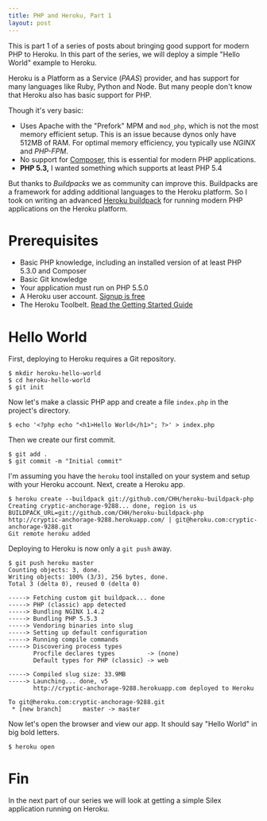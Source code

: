 ```yaml
---
title: PHP and Heroku, Part 1
layout: post
---
```

This is part 1 of a series of posts about bringing good support for modern PHP to
Heroku. In this part of the series, we will deploy a simple "Hello
World" example to Heroku.

Heroku is a Platform as a Service (_PAAS_) provider, and has support for
many languages like Ruby, Python and Node. But many people don't know
that Heroku also has basic support for PHP.

Though it's very basic:

* Uses Apache with the "Prefork" MPM and `mod_php`, which is not
  the most memory efficient setup. This is an issue because dynos only
  have 512MB of RAM. For optimal memory efficiency, you typically use
  _NGINX_ and _PHP-FPM_.
* No support for [Composer][], this is essential for modern PHP
  applications.
* __PHP 5.3,__ I wanted something which supports at least PHP 5.4

[Composer]: http://getcomposer.org

But thanks to _Buildpacks_ we as community can improve this.
Buildpacks are a framework for adding additional languages to the Heroku platform.
So I took on writing an advanced [Heroku buildpack][] for running modern PHP
applications on the Heroku platform.

[Heroku buildpack]: https://github.com/CHH/heroku-buildpack-php

# Prerequisites

* Basic PHP knowledge, including an installed version of at least PHP 5.3.0 and Composer
* Basic Git knowledge
* Your application must run on PHP 5.5.0
* A Heroku user account. [Signup is free][heroku signup]
* The Heroku Toolbelt. [Read the Getting Started Guide][Getting started guide]

[Getting started guide]: https://devcenter.heroku.com/articles/quickstart
[heroku signup]: https://api.heroku.com/signup/devcenter

# Hello World

First, deploying to Heroku requires a Git repository.

    $ mkdir heroku-hello-world
    $ cd heroku-hello-world
    $ git init

Now let's make a classic PHP app and create a file `index.php` in the
project's directory.

    $ echo '<?php echo "<h1>Hello World</h1>"; ?>' > index.php

Then we create our first commit.

    $ git add .
    $ git commit -m "Initial commit"

I'm assuming you have the `heroku` tool installed on your system and
setup with your Heroku account. Next, create a Heroku app.

    $ heroku create --buildpack git://github.com/CHH/heroku-buildpack-php
    Creating cryptic-anchorage-9288... done, region is us
    BUILDPACK_URL=git://github.com/CHH/heroku-buildpack-php
    http://cryptic-anchorage-9288.herokuapp.com/ | git@heroku.com:cryptic-anchorage-9288.git
    Git remote heroku added

Deploying to Heroku is now only a `git push` away.

    $ git push heroku master
    Counting objects: 3, done.
    Writing objects: 100% (3/3), 256 bytes, done.
    Total 3 (delta 0), reused 0 (delta 0)

    -----> Fetching custom git buildpack... done
    -----> PHP (classic) app detected
    -----> Bundling NGINX 1.4.2
    -----> Bundling PHP 5.5.3
    -----> Vendoring binaries into slug
    -----> Setting up default configuration
    -----> Running compile commands
    -----> Discovering process types
           Procfile declares types         -> (none)
           Default types for PHP (classic) -> web

    -----> Compiled slug size: 33.9MB
    -----> Launching... done, v5
           http://cryptic-anchorage-9288.herokuapp.com deployed to Heroku

    To git@heroku.com:cryptic-anchorage-9288.git
     * [new branch]      master -> master

Now let's open the browser and view our app. It should say "Hello World"
in big bold letters.

    $ heroku open

# Fin

In the next part of our series we will look at getting a simple Silex
application running on Heroku.
